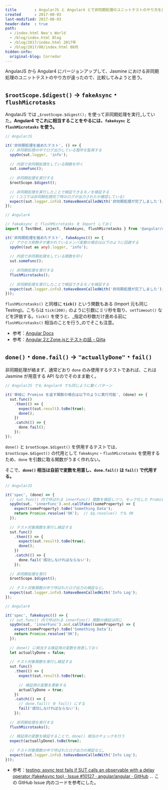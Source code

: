 ```yaml
---
title        : AngularJS と Angular4 とで非同期処理のユニットテストのやり方を比較した
created      : 2017-08-03
last-modified: 2017-08-03
header-date  : true
path:
  - /index.html Neo's World
  - /blog/index.html Blog
  - /blog/2017/index.html 2017年
  - /blog/2017/08/index.html 08月
hidden-info:
  original-blog: Corredor
---
```


AngularJS から Angular4 にバージョンアップして、Jasmine における非同期処理のユニットテストのやり方が違ったので、比較してみようと思う。

## `$rootScope.$digest()` → `fakeAsync`・`flushMicrotasks`

AngularJS では _`$rootScope.$digest();` を使って非同期処理を実行_していた。**Angular4 でこれに相当することをやるには、`fakeAsync` と `flushMicrotasks` を使う。**

```javascript
// AngularJS

it('非同期処理を絡めたテスト', () => {
  // 非同期処理の中でログ出力している箇所を監視する
  spyOn(sut.logger, 'info');
  
  // 内部で非同期処理をしている関数を叩く
  sut.someFunc();
  
  // 非同期処理を実行する
  $rootScope.$digest();
  
  // 非同期処理を実行したことで検証できるモノを検証する
  // (ココでは非同期処理完了時のログが出力されたか確認している)
  expect(sut.logger.info).toHaveBeenCalledWith('非同期処理が完了しました');
});
```

```typescript
// Angular4

// fakeAsync と flushMicrotasks を Import しておく
import { TestBed, inject, fakeAsync, flushMicrotasks } from '@angular/core/testing';

it('非同期処理を絡めたテスト', fakeAsync(() => {
  // アクセス修飾子が書かれているメンバ変数の場合は以下のように回避する
  spyOn((sut as any).logger, 'info');
  
  // 内部で非同期処理をしている関数を叩く
  sut.someFunc();
  
  // 非同期処理を実行する
  flushMicrotasks();
  
  // 非同期処理を実行したことで検証できるモノを検証する
  expect(sut.logger.info).toHaveBeenCalledWith('非同期処理が完了しました');
}));
```

`flushMicrotasks()` と同様に **`tick()`** という関数もある (Import 元も同じ Testing)。こちらは `tick(200);` のように引数にミリ秒を取り、`setTimeout()` などを評価する。`tick()` を使うと、_指定の秒数だけ進める前に `flushMicrotasks()` 相当のことを行う_のでそこも注意。

- 参考：[Angular Docs](https://angular.io/api/core/testing/fakeAsync)
- 参考：[Angular 2とZone.jsとテストの話 - Qiita](http://qiita.com/Quramy/items/83f4fbc6755309f78ad2)

## `done()`・`done.fail()` → `"actuallyDone"`・`fail()`

非同期処理が絡まず、通常どおり `done` のみ使用するテストであれば、これは Jasmine が用意する API なのでそのまま動く。

```javascript
// AngularJS でも Angular4 でも同じように動くパターン

it('単純に Promise を返す関数の場合は以下のように実行可能', (done) => {
  sut.func()
    .then(() => {
      expect(sut.result).toBe(true);
      done();
    })
    .catch(() => {
      done.fail();
    });
});
```

`done()` と `$rootScope.$digest()` を併用するテストでは、`$rootScope.$digest()` の代用として `fakeAsync`・`flushMicrotasks` を使用するため、`done` を引数に取る関数がうまく作れない。

そこで、**`done()` 相当は自前で変数を用意し、`done.fail()` は `fail()` で代用する。**

```javascript
// AngularJS

it('spec', (done) => {
  // sut.func() 内で呼ばれる innerFunc() 関数を検証しつつ、モック化した Promise を返す
  spyOn(sut, 'innerFunc').and.callFake((someProperty) => {
    expect(someProperty).toBe('Something Data');
    return Promise.resolve('OK');  // $q.resolve() でも OK
  });
  
  // テスト対象関数を実行し検証する
  sut.func()
    .then(() => {
      expect(sut.result).toBe(true);
      done();
    })
    .catch(() => {
      done.fail('成功しなければならない');
    });
  
  // 非同期処理を実行
  $rootScope.$digest();
  
  // テスト対象関数の中で呼ばれたログ出力の検証など…
  expect(sut.logger.info).toHaveBeenCalledWith('Info Log');
});
```

```typescript
// Angular4

it('spec', fakeAsync(() => {
  // sut.func() 内で呼ばれる innerFunc() 関数の検証は同じ
  spyOn(sut, 'innerFunc').and.callFake((someProperty) => {
    expect(someProperty).toBe('Something Data');
    return Promise.resolve('OK');
  });
  
  // done() に相当する検証用の変数を用意しておく
  let actuallyDone = false;
  
  // テスト対象関数を実行し検証する
  sut.func()
    .then(() => {
      expect(sut.result).toBe(true);
      
      // 検証用の変数を更新する
      actuallyDone = true;
    })
    .catch(() => {
      // done.fail() を fail() にする
      fail('成功しなければならない');
    });
  
  // 非同期処理を実行する
  flushMicrotasks();
  
  // 検証用の変数を検証することで、done() 相当のチェックを行う
  expect(actuallyDone).toBe(true);
  
  // テスト対象関数の中で呼ばれたログ出力の検証など…
  expect(sut.logger.info).toHaveBeenCalledWith('Info Log');
}));
```

- 参考：[testing: async test fails if SUT calls an observable with a delay operator (fakeAsync too) · Issue #10127 · angular/angular · GitHub](https://github.com/angular/angular/issues/10127) … この GitHub Issue 内のコードを参考にした。
